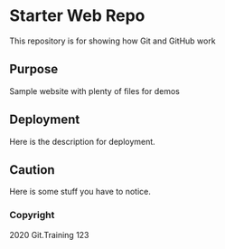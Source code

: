 # Starter Web Repo

This repository is for showing how Git and GitHub work

## Purpose

Sample website with plenty of files for demos

## Deployment
Here is the description for deployment.

## Caution
Here is some stuff you have to notice.

### Copyright

2020 Git.Training 123